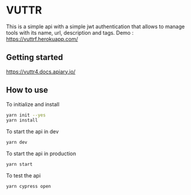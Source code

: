 # VUTTR

This is a simple api with a simple jwt authentication that allows to manage tools with its name, url, description and tags.
Demo : https://vuttrf.herokuapp.com/

## Getting started

https://vuttr4.docs.apiary.io/

## How to use

To initialize and install

```bash
yarn init --yes
yarn install
```

To start the api in dev

```bash
yarn dev
```

To start the api in production

```bash
yarn start
```

To test the api

```bash
yarn cypress open
```
